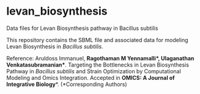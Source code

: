 # levan_biosynthesis
Data files for Levan Biosynthesis pathway in Bacillus subtilis


This repository contains the SBML file and associated data for modeling Levan Biosynthesis in <i>Bacillus subtilis</i>.

Reference: Aruldoss Immanuel, <b>Ragothaman M Yennamalli*, Ulaganathan Venkatasubramanian*</b>. Targeting the Bottlenecks in Levan Biosynthesis Pathway in <i>Bacillus subtilis</i> and Strain Optimization by Computational Modeling and Omics Integration</i>. Accepted in <b>OMICS: A Journal of Integrative Biology</b>*. (*Corresponding Authors)
